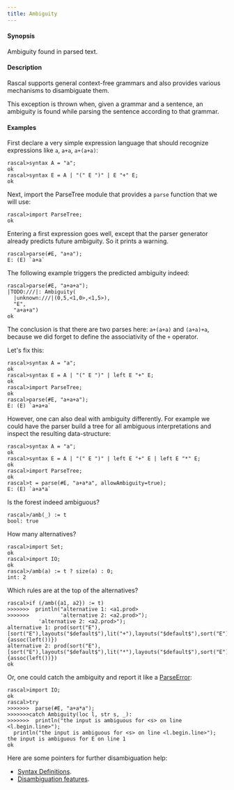 ```yaml
---
title: Ambiguity
---
```


#### Synopsis

Ambiguity found in parsed text. 

#### Description

Rascal supports general context-free grammars and also provides
various mechanisms to disambiguate them.

This exception is thrown when, given a grammar and a sentence,
an ambiguity is found while parsing the sentence according to that grammar.

#### Examples

First declare a very simple expression language that should
recognize expressions like `a`, `a+a`, `a+(a+a)`:

```rascal-shell
rascal>syntax A = "a";
ok
rascal>syntax E = A | "(" E ")" | E "+" E;
ok
```
Next, import the ParseTree module that provides a `parse` function that we will use:

```rascal-shell
rascal>import ParseTree;
ok
```
Entering a first expression goes well, except that the parser generator already predicts future ambiguity. So it prints a warning.

```rascal-shell
rascal>parse(#E, "a+a");
E: (E) `a+a`
```

The following example triggers the predicted ambiguity indeed:


```rascal-shell
rascal>parse(#E, "a+a+a");
|TODO:///|: Ambiguity(
  |unknown:///|(0,5,<1,0>,<1,5>),
  "E",
  "a+a+a")
ok
```
The conclusion is that there are two parses here: `a+(a+a)` and `(a+a)+a`, 
because we did forget to define the associativity of the `+` operator.

Let's fix this:


```rascal-shell
rascal>syntax A = "a";
ok
rascal>syntax E = A | "(" E ")" | left E "+" E;
ok
rascal>import ParseTree;
ok
rascal>parse(#E, "a+a+a");
E: (E) `a+a+a`
```

However, one can also deal with ambiguity differently. For example we could have the parser build a tree
for all ambiguous interpretations and inspect the resulting data-structure:


```rascal-shell
rascal>syntax A = "a";
ok
rascal>syntax E = A | "(" E ")" | left E "+" E | left E "*" E;
ok
rascal>import ParseTree;
ok
rascal>t = parse(#E, "a+a*a", allowAmbiguity=true);
E: (E) `a+a*a`
```
Is the forest indeed ambiguous?
```rascal-shell
rascal>/amb(_) := t
bool: true
```
How many alternatives?
```rascal-shell
rascal>import Set;
ok
rascal>import IO;
ok
rascal>/amb(a) := t ? size(a) : 0; 
int: 2
```
Which rules are at the top of the alternatives?
```rascal-shell
rascal>if (/amb({a1, a2}) := t) 
>>>>>>>  println("alternative 1: <a1.prod>
>>>>>>>          'alternative 2: <a2.prod>");
          'alternative 2: <a2.prod>");
alternative 1: prod(sort("E"),[sort("E"),layouts("$default$"),lit("+"),layouts("$default$"),sort("E")],{assoc(left())})
alternative 2: prod(sort("E"),[sort("E"),layouts("$default$"),lit("*"),layouts("$default$"),sort("E")],{assoc(left())})
ok
```

Or, one could catch the ambiguity and report it like a [ParseError](../../../RunTimeErrors/RuntimeExceptions/ParseError):


```rascal-shell
rascal>import IO;
ok
rascal>try 
>>>>>>>  parse(#E, "a+a*a");
>>>>>>>catch Ambiguity(loc l, str s, _): 
>>>>>>>  println("the input is ambiguous for <s> on line <l.begin.line>");
  println("the input is ambiguous for <s> on line <l.begin.line>");
the input is ambiguous for E on line 1
ok
```

Here are some pointers for further disambiguation help:

* [Syntax Definitions](../../../Rascal/Declarations/SyntaxDefinition).
* [Disambiguation features](../../../Rascal/Declarations/SyntaxDefinition/Disambiguation).

